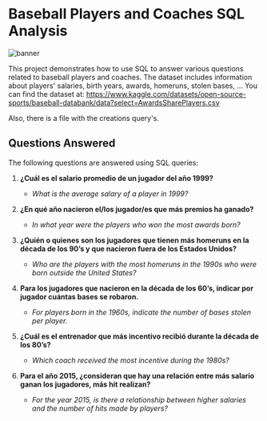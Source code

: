 # Baseball Players and Coaches SQL Analysis

![banner]()

This project demonstrates how to use SQL to answer various questions related to baseball players and coaches. The dataset includes information about players' salaries, birth years, awards, homeruns, stolen bases, ...
You can find the dataset at: https://www.kaggle.com/datasets/open-source-sports/baseball-databank/data?select=AwardsSharePlayers.csv

Also, there is a file with the creations query's.

## Questions Answered

The following questions are answered using SQL queries:

1. **¿Cuál es el salario promedio de un jugador del año 1999?**
   - *What is the average salary of a player in 1999?*

2. **¿En qué año nacieron el/los jugador/es que más premios ha ganado?**
   - *In what year were the players who won the most awards born?*

3. **¿Quién o quienes son los jugadores que tienen más homeruns en la década de los 90’s y que nacieron fuera de los Estados Unidos?**
   - *Who are the players with the most homeruns in the 1990s who were born outside the United States?*

4. **Para los jugadores que nacieron en la década de los 60’s, indicar por jugador cuántas bases se robaron.**
   - *For players born in the 1960s, indicate the number of bases stolen per player.*

5. **¿Cuál es el entrenador que más incentivo recibió durante la década de los 80’s?**
   - *Which coach received the most incentive during the 1980s?*

6. **Para el año 2015, ¿consideran que hay una relación entre más salario ganan los jugadores, más hit realizan?**
   - *For the year 2015, is there a relationship between higher salaries and the number of hits made by players?*
